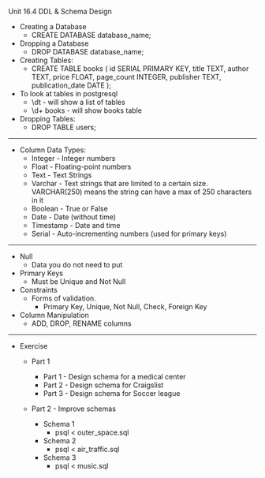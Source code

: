 Unit 16.4 DDL & Schema Design
- Creating a Database
    - CREATE DATABASE database_name;
- Dropping a Database
    - DROP DATABASE database_name;
- Creating Tables:
    - CREATE TABLE books ( id SERIAL PRIMARY KEY, title TEXT, author TEXT, price FLOAT, page_count INTEGER, publisher TEXT, publication_date DATE );
- To look at tables in postgresql
    - \dt - will show a list of tables
    - \d+ books - will show books table
- Dropping Tables:
    - DROP TABLE users;

_________________________________________________________
- Column Data Types:
    - Integer - Integer numbers
    - Float - Floating-point numbers
    - Text - Text Strings
    - Varchar - Text strings that are limited to a certain size. VARCHAR(250) means the string can have a max of 250 characters in it
    - Boolean - True or False
    - Date - Date (without time)
    - Timestamp - Date and time
    - Serial - Auto-incrementing numbers (used for primary keys)
_________________________________________________________

- Null
    - Data you do not need to put
- Primary Keys
    - Must be Unique and Not Null
- Constraints
    - Forms of validation.
        - Primary Key, Unique, Not Null, Check, Foreign Key
- Column Manipulation
    - ADD, DROP, RENAME columns

__________________________________________________________
- Exercise
    - Part 1
        - Part 1 - Design schema for a medical center
        - Part 2 - Design schema for Craigslist
        - Part 3 - Design schema for Soccer league

    - Part 2 - Improve schemas
        - Schema 1
            - psql < outer_space.sql
        - Schema 2
            - psql < air_traffic.sql
        - Schema 3
            - psql < music.sql